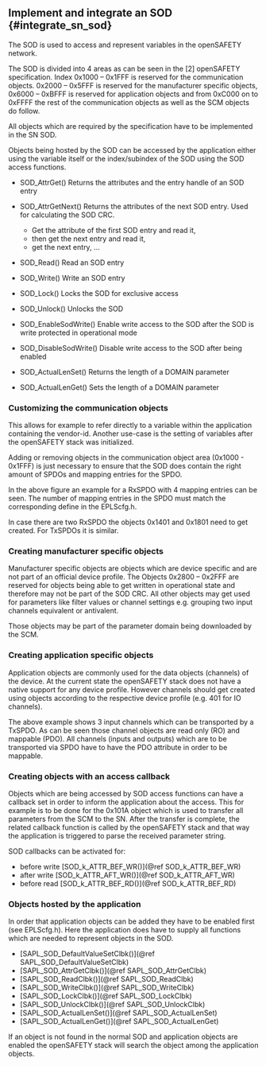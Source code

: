 Implement and integrate an SOD {#integrate_sn_sod}
---------------------------------

The SOD is used to access and represent variables in the openSAFETY network.

The SOD is divided into 4 areas as can be seen in the [2] openSAFETY specification. Index 0x1000 – 0x1FFF is reserved for the communication objects. 0x2000 – 0x5FFF is reserved for the manufacturer specific objects, 0x6000 – 0xBFFF is reserved for application objects and from 0xC000 on to 0xFFFF the rest of the communication objects as well as the SCM objects do follow.

All objects which are required by the specification have to be implemented in the SN SOD.

Objects being hosted by the SOD can be accessed by the application either using the variable itself or the index/subindex of the SOD using the SOD access functions.


- SOD_AttrGet()   Returns the attributes and the entry handle of an SOD entry

- SOD_AttrGetNext()   Returns the attributes of the next SOD entry. Used for calculating the SOD CRC. 
    - Get the attribute of the first SOD entry and read it, 
    - then get the next entry and read it, 
    - get the next entry, ...

- SOD_Read()   Read an SOD entry

- SOD_Write()   Write an SOD entry

- SOD_Lock()   Locks the SOD for exclusive access

- SOD_Unlock()   Unlocks the SOD

- SOD_EnableSodWrite()   Enable write access to the SOD after the SOD is write protected in operational mode

- SOD_DisableSodWrite()   Disable write access to the SOD after being enabled

- SOD_ActualLenSet()   Returns the length of a DOMAIN parameter

- SOD_ActualLenGet()   Sets the length of a DOMAIN parameter


### Customizing the communication objects

This allows for example to refer directly to a variable within the application containing the vendor-id. Another use-case is the setting of variables after the openSAFETY stack was initialized.

Adding or removing objects in the communication object area (0x1000 - 0x1FFF) is just necessary to ensure that the SOD does contain the right amount of SPDOs and mapping entries for the SPDO.

In the above figure an example for a RxSPDO with 4 mapping entries can be seen. The number of mapping entries in the SPDO must match the corresponding define in the EPLScfg.h.

In case there are two RxSPDO the objects 0x1401 and 0x1801 need to get created. For TxSPDOs it is similar.


### Creating manufacturer specific objects

Manufacturer specific objects are objects which are device specific and are not part of an official device profile. The Objects 0x2800 – 0x2FFF are reserved for objects being able to get written in operational state and therefore may not be part of the SOD CRC. All other objects may get used for parameters like filter values or channel settings e.g. grouping two input channels equivalent or antivalent.

Those objects may be part of the parameter domain being downloaded by the SCM.


### Creating application specific objects

Application objects are commonly used for the data objects (channels) of the device. At the current state the openSAFETY stack does not have a native support for any device profile. However channels should get created using objects according to the respective device profile (e.g. 401 for IO channels).

The above example shows 3 input channels which can be transported by a TxSPDO. As can be seen those channel objects are read only (RO) and mappable (PDO). All channels (inputs and outputs) which are to be transported via SPDO have to have the PDO attribute in order to be mappable.


### Creating objects with an access callback

Objects which are being accessed by SOD access functions can have a callback set in order to inform the application about the access. This for example is to be done for the 0x101A object which is used to transfer all parameters from the SCM to the SN. After the transfer is complete, the related callback function is called by the openSAFETY stack and that way the application is triggered to parse the received parameter string.

SOD callbacks can be activated for:
- before write [SOD_k_ATTR_BEF_WR()](@ref SOD_k_ATTR_BEF_WR)
- after write [SOD_k_ATTR_AFT_WR()](@ref SOD_k_ATTR_AFT_WR)
- before read [SOD_k_ATTR_BEF_RD()](@ref SOD_k_ATTR_BEF_RD)


### Objects hosted by the application

In order that application objects can be added they have to be enabled first (see EPLScfg.h). Here the application does have to supply all functions which are needed to represent objects in the SOD.

- [SAPL_SOD_DefaultValueSetClbk()](@ref SAPL_SOD_DefaultValueSetClbk)
- [SAPL_SOD_AttrGetClbk()](@ref SAPL_SOD_AttrGetClbk)
- [SAPL_SOD_ReadClbk()](@ref SAPL_SOD_ReadClbk)
- [SAPL_SOD_WriteClbk()](@ref SAPL_SOD_WriteClbk)
- [SAPL_SOD_LockClbk()](@ref SAPL_SOD_LockClbk)
- [SAPL_SOD_UnlockClbk()](@ref SAPL_SOD_UnlockClbk)
- [SAPL_SOD_ActualLenSet()](@ref SAPL_SOD_ActualLenSet)
- [SAPL_SOD_ActualLenGet()](@ref SAPL_SOD_ActualLenGet)

If an object is not found in the normal SOD and application objects are enabled the openSAFETY stack will search the object among the application objects.